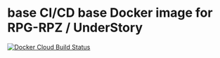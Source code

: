 # base CI/CD base Docker image for RPG-RPZ / UnderStory
[![Docker Cloud Build Status](https://img.shields.io/docker/cloud/build/amphaal/base-docker-ci)](https://hub.docker.com/r/amphaal/base-docker-ci)
